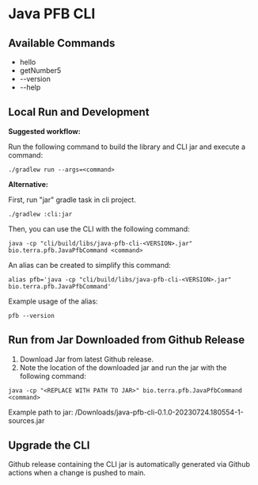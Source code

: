 Java PFB CLI
===

## Available Commands
- hello
- getNumber5
- --version
- --help

## Local Run and Development
**Suggested workflow:**

Run the following command to build the library and CLI jar and execute a command:
```shell
./gradlew run --args=<command>
```

**Alternative:**

First, run "jar" gradle task in cli project.
```shell
./gradlew :cli:jar
```

Then, you can use the CLI with the following command:
```shell
java -cp "cli/build/libs/java-pfb-cli-<VERSION>.jar" bio.terra.pfb.JavaPfbCommand <command>
```
An alias can be created to simplify this command:
```shell
alias pfb='java -cp "cli/build/libs/java-pfb-cli-<VERSION>.jar" bio.terra.pfb.JavaPfbCommand'
```
Example usage of the alias:
```shell
pfb --version
```

## Run from Jar Downloaded from Github Release
1) Download Jar from latest Github release.
2) Note the location of the downloaded jar and run the jar with the following command:
```shell
java -cp "<REPLACE WITH PATH TO JAR>" bio.terra.pfb.JavaPfbCommand <command>
```
Example path to jar: /Downloads/java-pfb-cli-0.1.0-20230724.180554-1-sources.jar

## Upgrade the CLI

Github release containing the CLI jar is automatically generated via Github actions when a change is pushed to main. 


